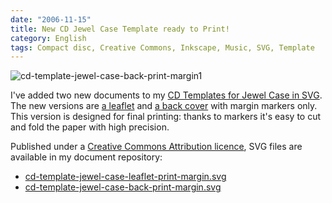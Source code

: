```yaml
---
date: "2006-11-15"
title: New CD Jewel Case Template ready to Print!
category: English
tags: Compact disc, Creative Commons, Inkscape, Music, SVG, Template
---
```


![cd-template-jewel-case-back-print-margin1](/uploads/2006/cd-template-jewel-case-back-print-margin1.png)

I've added two new documents to my [CD Templates for Jewel Case in SVG](https://kevin.deldycke.com/2006/09/cd-templates-for-jewel-case-in-svg/). The new versions are [a leaflet](https://kevin.deldycke.com/documents/cd-template-jewel-case-leaflet-print-margin.svg) and [a back cover](https://kevin.deldycke.com/documents/cd-template-jewel-case-back-print-margin.svg) with margin markers only. This version is designed for final printing: thanks to markers it's easy to cut and fold the paper with high precision.

Published under a [Creative Commons Attribution licence](https://creativecommons.org/licenses/by/2.5/), SVG files are available in my document repository:

  * [cd-template-jewel-case-leaflet-print-margin.svg](https://kevin.deldycke.com/documents/cd-template-jewel-case-leaflet-print-margin.svg)
  * [cd-template-jewel-case-back-print-margin.svg](https://kevin.deldycke.com/documents/cd-template-jewel-case-back-print-margin.svg)
